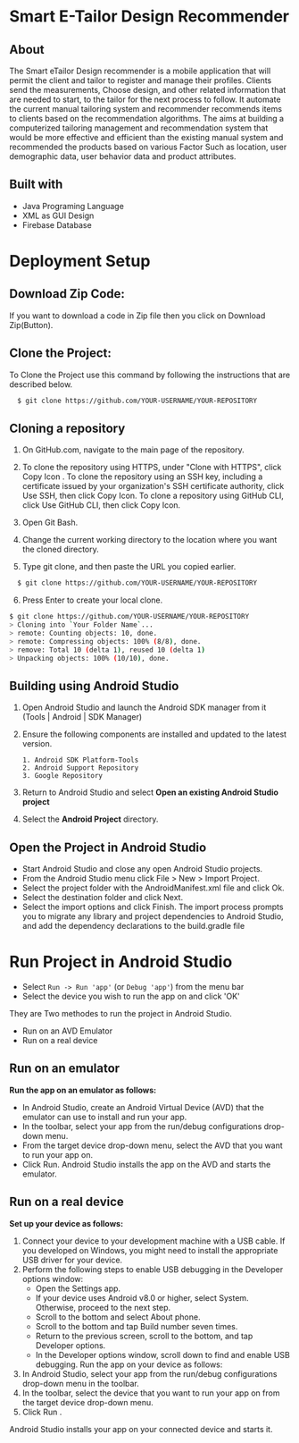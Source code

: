 # Smart E-Tailor Design Recommender

## About
The Smart eTailor Design recommender is a mobile application that will permit the client and tailor to register and manage their profiles. Clients send the measurements, Choose design, and other related information that are needed to start, to the tailor for the next process to follow. It automate the current manual tailoring system and recommender recommends items to clients based on the recommendation algorithms. The aims at building a computerized tailoring management and recommendation system that would be more effective and efficient than the existing manual system and recommended the products based on various Factor Such as location, user demographic data, user behavior data and product attributes.
## Built with
- Java Programing Language
- XML as GUI Design
- Firebase Database

# Deployment Setup
## Download Zip Code:
If you want to download a code in Zip file then you click on Download Zip(Button).
## Clone the Project:
To Clone the Project use this command by following the instructions that are described below.
```bash
  $ git clone https://github.com/YOUR-USERNAME/YOUR-REPOSITORY
```
## Cloning a repository

1. On GitHub.com, navigate to the main page of the repository.

1. To clone the repository using HTTPS, under "Clone with HTTPS", click Copy Icon . To clone the repository using an SSH key, including a certificate issued by your organization's SSH certificate authority, click Use SSH, then click Copy Icon. To clone a repository using GitHub CLI, click Use GitHub CLI, then click Copy Icon.

1. Open Git Bash.

1. Change the current working directory to the location where you want the cloned directory.

1. Type git clone, and then paste the URL you copied earlier.

```bash
  $ git clone https://github.com/YOUR-USERNAME/YOUR-REPOSITORY
```

6. Press Enter to create your local clone.

```bash
$ git clone https://github.com/YOUR-USERNAME/YOUR-REPOSITORY
> Cloning into `Your Folder Name`...
> remote: Counting objects: 10, done.
> remote: Compressing objects: 100% (8/8), done.
> remove: Total 10 (delta 1), reused 10 (delta 1)
> Unpacking objects: 100% (10/10), done.
```

## Building using Android Studio

1. Open Android Studio and launch the Android SDK manager from it (Tools | Android | SDK Manager)
1. Ensure the following components are installed and updated to the latest version.

       1. Android SDK Platform-Tools
       2. Android Support Repository
       3. Google Repository
1. Return to Android Studio and select **Open an existing Android Studio project**
1. Select the **Android Project** directory.
## Open the Project in Android Studio
- Start Android Studio and close any open Android Studio projects.
- From the Android Studio menu click File > New > Import Project.
- Select the project folder with the AndroidManifest.xml file and click Ok.
- Select the destination folder and click Next.
- Select the import options and click Finish.
The import process prompts you to migrate any library and project dependencies to Android Studio, and add the dependency declarations to the build.gradle file

# Run Project in Android Studio
* Select `Run -> Run 'app'` (or `Debug 'app'`) from the menu bar
* Select the device you wish to run the app on and click 'OK'

They are Two methodes to run the project in Android Studio.
- Run on an AVD Emulator
- Run on a real device

## Run on an emulator
**Run the app on an emulator as follows:**

- In Android Studio, create an Android Virtual Device (AVD) that the emulator can use to install and run your app.
- In the toolbar, select your app from the run/debug configurations drop-down menu.
- From the target device drop-down menu, select the AVD that you want to run your app on.
- Click Run.
Android Studio installs the app on the AVD and starts the emulator.

## Run on a real device
**Set up your device as follows:**
1. Connect your device to your development machine with a USB cable. If you developed on Windows, you might need to install the appropriate USB driver for your device.
1. Perform the following steps to enable USB debugging in the Developer options window:
     - Open the Settings app.
     - If your device uses Android v8.0 or higher, select System. Otherwise, proceed to the next step.
     - Scroll to the bottom and select About phone.
     - Scroll to the bottom and tap Build number seven times.
     - Return to the previous screen, scroll to the bottom, and tap Developer options.
     - In the Developer options window, scroll down to find and enable USB debugging.
Run the app on your device as follows:
1. In Android Studio, select your app from the run/debug configurations drop-down menu in the toolbar.
1. In the toolbar, select the device that you want to run your app on from the target device drop-down menu.
1. Click Run .

Android Studio installs your app on your connected device and starts it. 
